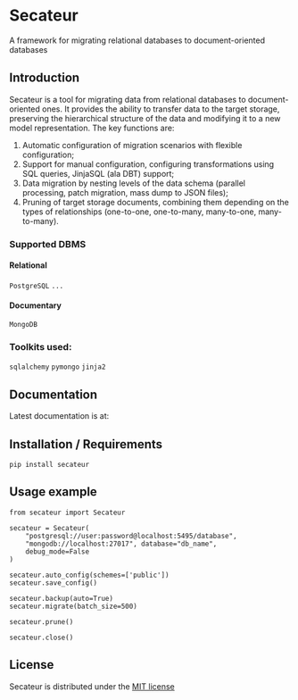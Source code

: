 # Secateur
A framework for migrating relational databases to document-oriented databases

## Introduction
Secateur is a tool for migrating data from relational databases to document-oriented ones.
It provides the ability to transfer data to the target storage, preserving the hierarchical structure of the data and modifying it to a new model representation.
The key functions are:
1. Automatic configuration of migration scenarios with flexible configuration;
2. Support for manual configuration, configuring transformations using SQL queries, JinjaSQL (ala DBT) support;
3. Data migration by nesting levels of the data schema (parallel processing, patch migration, mass dump to JSON files);
4. Pruning of target storage documents, combining them depending on the types of relationships (one-to-one, one-to-many, many-to-one, many-to-many).

### Supported DBMS
#### Relational
`PostgreSQL` `...`

#### Documentary
`MongoDB`

### Toolkits used:
`sqlalchemy` `pymongo` `jinja2`

## Documentation
Latest documentation is at:

## Installation / Requirements
`pip install secateur`

## Usage example
```
from secateur import Secateur

secateur = Secateur(
    "postgresql://user:password@localhost:5495/database",
    "mongodb://localhost:27017", database="db_name",
    debug_mode=False
)

secateur.auto_config(schemes=['public'])
secateur.save_config()

secateur.backup(auto=True)
secateur.migrate(batch_size=500)

secateur.prune()

secateur.close()
```

## License
Secateur is distributed under the [MIT license](https://www.opensource.org/licenses/mit-license.php)